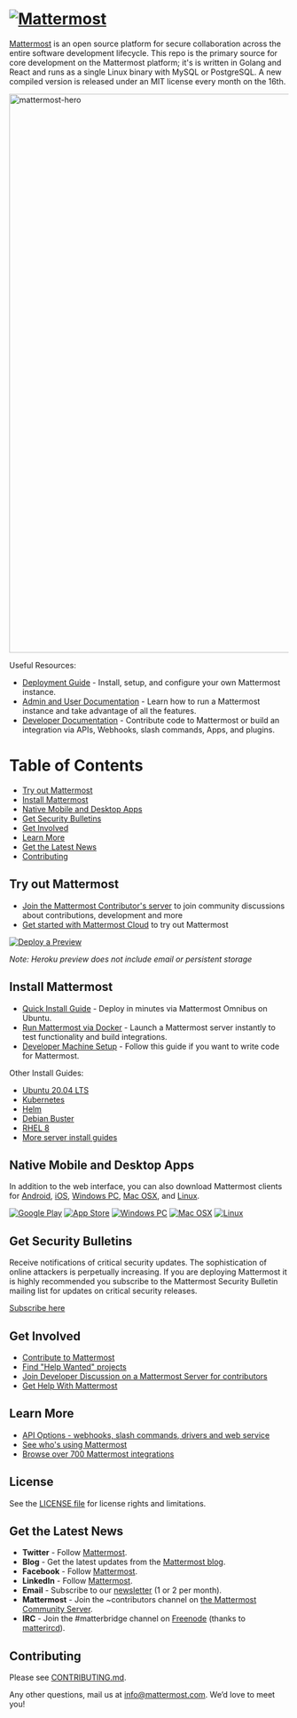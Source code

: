 # [![Mattermost](https://user-images.githubusercontent.com/7205829/137170381-fe86eef0-bccc-4fdd-8e92-b258884ebdd7.png)](https://mattermost.com)

[Mattermost](https://mattermost.com) is an open source platform for secure collaboration across the entire software development lifecycle. This repo is the primary source for core development on the Mattermost platform; it's is written in Golang and React and runs as a single Linux binary with MySQL or PostgreSQL. A new compiled version is released under an MIT license every month on the 16th.

<img width="1006" alt="mattermost-hero" src="https://user-images.githubusercontent.com/7205829/136107976-7a894c9e-290a-490d-8501-e5fdbfc3785a.png">

Useful Resources:

- [Deployment Guide](https://docs.mattermost.com/guides/deployment.html) - Install, setup, and configure your own Mattermost instance.
- [Admin and User Documentation](http://docs.mattermost.com/) - Learn how to run a Mattermost instance and take advantage of all the features.
- [Developer Documentation](http://developers.mattermost.com/) - Contribute code to Mattermost or build an integration via APIs, Webhooks, slash commands, Apps, and plugins.

Table of Contents
=================

  * [Try out Mattermost](#try-out-mattermost)
  * [Install Mattermost](#install-mattermost)
  * [Native Mobile and Desktop Apps](#native-mobile-and-desktop-apps)
  * [Get Security Bulletins](#get-security-bulletins)
  * [Get Involved](#get-involved)
  * [Learn More](#learn-more)
  * [Get the Latest News](#get-the-latest-news)
  * [Contributing](#contributing)

## Try out Mattermost

- [Join the Mattermost Contributor's server](https://community.mattermost.com/signup_user_complete/?id=codoy5s743rq5mk18i7u5ksz7e) to join community discussions about contributions, development and more
- [Get started with Mattermost Cloud](https://customers.mattermost.com/cloud/signup) to try out Mattermost

[![Deploy a Preview](https://www.herokucdn.com/deploy/button.svg)](https://heroku.com/deploy?template=https://github.com/mattermost/mattermost-heroku)

_Note: Heroku preview does not include email or persistent storage_

## Install Mattermost

- [Quick Install Guide](https://docs.mattermost.com/getting-started/light-install.html) - Deploy in minutes via Mattermost Omnibus on Ubuntu.
- [Run Mattermost via Docker](https://docs.mattermost.com/install/setting-up-local-machine-using-docker.html) - Launch a Mattermost server instantly to test functionality and build integrations.
- [Developer Machine Setup](https://developers.mattermost.com/contribute/server/developer-setup) - Follow this guide if you want to write code for Mattermost.

Other Install Guides:
- [Ubuntu 20.04 LTS](https://docs.mattermost.com/install/installing-ubuntu-2004-LTS.html)
- [Kubernetes](https://docs.mattermost.com/install/install-kubernetes.html)
- [Helm](https://docs.mattermost.com/install/install-kubernetes.html#installing-the-operators-via-helm)
- [Debian Buster](https://docs.mattermost.com/install/install-debian.html)
- [RHEL 8](https://docs.mattermost.com/install/install-rhel-8.html)
- [More server install guides](https://docs.mattermost.com/guides/deployment.html)

## Native Mobile and Desktop Apps

In addition to the web interface, you can also download Mattermost clients for [Android](https://play.google.com/store/apps/details?id=com.mattermost.rn), [iOS](https://itunes.apple.com/us/app/mattermost/id1257222717?mt=8), [Windows PC](https://docs.mattermost.com/install/desktop.html#windows-10-windows-8-1-windows-7), [Mac OSX](https://docs.mattermost.com/install/desktop.html#macos-10-9), and [Linux](https://docs.mattermost.com/install/desktop.html#linux).

[![Google Play](https://user-images.githubusercontent.com/33878967/33095356-39b6fbf8-ceb8-11e7-8a61-c3a18fa5e658.png)](https://play.google.com/store/apps/details?id=com.mattermost.rn)  [![App Store](https://user-images.githubusercontent.com/33878967/33095353-397e69b4-ceb8-11e7-8175-f95a97d5274f.png)](https://itunes.apple.com/us/app/mattermost/id1257222717?mt=8)  [![Windows PC](https://user-images.githubusercontent.com/33878967/33095357-39cab8d2-ceb8-11e7-89a6-67dccc571ca3.png)](https://docs.mattermost.com/install/desktop.html#windows-10-windows-8-1-windows-7)  [![Mac OSX](https://user-images.githubusercontent.com/33878967/33095355-39a36f2a-ceb8-11e7-9b33-73d4f6d5d6c1.png)](https://docs.mattermost.com/install/desktop.html#macos-10-9)  [![Linux](https://user-images.githubusercontent.com/33878967/33095354-3990e256-ceb8-11e7-965d-b00a16e578de.png)](https://docs.mattermost.com/install/desktop.html#linux)

## Get Security Bulletins

Receive notifications of critical security updates. The sophistication of online attackers is perpetually increasing. If you are deploying Mattermost it is highly recommended you subscribe to the Mattermost Security Bulletin mailing list for updates on critical security releases.

[Subscribe here](https://mattermost.com/security-updates/#sign-up)

## Get Involved

- [Contribute to Mattermost](https://handbook.mattermost.com/contributors/contributors/ways-to-contribute)
- [Find "Help Wanted" projects](https://github.com/mattermost/mattermost-server/issues?page=1&q=is%3Aissue+is%3Aopen+%22Help+Wanted%22&utf8=%E2%9C%93)
- [Join Developer Discussion on a Mattermost Server for contributors](https://community.mattermost.com/signup_user_complete/?id=f1924a8db44ff3bb41c96424cdc20676)
- [Get Help With Mattermost](https://docs.mattermost.com/guides/get-help.html)

## Learn More

- [API Options - webhooks, slash commands, drivers and web service](https://api.mattermost.com/)
- [See who's using Mattermost](https://mattermost.com/blog/category/customer-stories/)
- [Browse over 700 Mattermost integrations](https://integrations.mattermost.com/)

## License

See the [LICENSE file](LICENSE.txt) for license rights and limitations.

## Get the Latest News

- **Twitter** - Follow [Mattermost](https://twitter.com/mattermost).
- **Blog** - Get the latest updates from the [Mattermost blog](https://mattermost.com/blog/).
- **Facebook** - Follow [Mattermost](https://www.facebook.com/MattermostHQ).
- **LinkedIn** - Follow [Mattermost](https://www.linkedin.com/company/mattermost/).
- **Email** - Subscribe to our [newsletter](http://mattermost.us11.list-manage.com/subscribe?u=6cdba22349ae374e188e7ab8e&id=2add1c8034) (1 or 2 per month).
- **Mattermost** - Join the ~contributors channel on [the Mattermost Community Server](https://community.mattermost.com). 
- **IRC** - Join the #matterbridge channel on [Freenode](https://freenode.net/) (thanks to [matterircd](https://github.com/42wim/matterircd)).

## Contributing
Please see [CONTRIBUTING.md](./CONTRIBUTING.md).

Any other questions, mail us at info@mattermost.com. We’d love to meet you!
